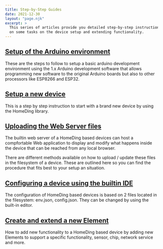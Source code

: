 ```yaml
---
title: Step-by-Step Guides
date: 2021-12-30
layout: "page.njk"
excerpt: >
  This series of articles provide you detailed step-by-step instructions
  on some tasks on the device setup and extending functionality.
---
```


## [Setup of the Arduino environment](/steps/arduinosetup.md)

These are the steps to follow to setup a basic arduino development environment using the 1.x Arduino development software that allows programming new software to the original Arduino boards but also to other processors like ESP8266 and ESP32.


## [Setup a new device](/steps/newdevice.md)

This is a step by step instruction to start with a brand new device by using the HomeDing library. 


## [Uploading the Web Server files](/steps/updateweb.htm)

The builtin web server of a HomeDing based devices can
host a compfortable Web application to display and modify what happens inside the device that can be reached from any local browser.

There are different methods available on how to upload / update these files in the filesystem of a device. These are outlined here so you can find the procedure that fits best to your setup an situation.


## [Configuring a device using the builtin IDE](http://localhost:8080/steps/configure.htm)

The configuration of HomeDing based devices is based on 2 files located in the filesystem: env.json, config.json. They can be changed by using the built-in editor.


## [Create and extend a new Element](http://localhost:8080/steps/newelement.htm)

How to add new functionality to a HomeDing based device by adding new Elements to support a specific functionality, sensor, chip, network service and more.

